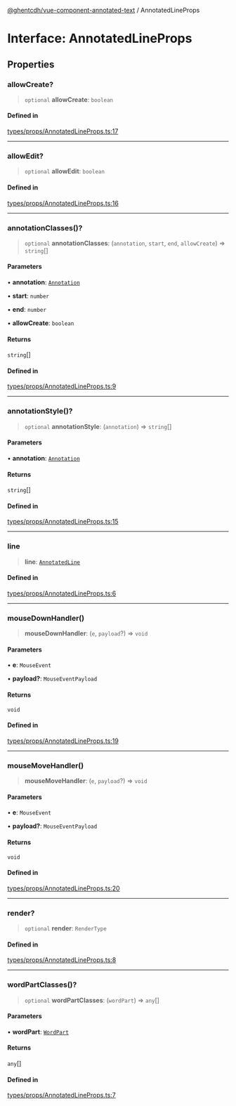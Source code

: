 [@ghentcdh/vue-component-annotated-text](../globals.md) / AnnotatedLineProps

# Interface: AnnotatedLineProps

## Properties

### allowCreate?

> `optional` **allowCreate**: `boolean`

#### Defined in

[types/props/AnnotatedLineProps.ts:17](https://github.com/GhentCDH/vue_component_annotated_text/blob/1a1305298088f2a8b844c3bc4c9169f47cb7de8b/src/types/props/AnnotatedLineProps.ts#L17)

***

### allowEdit?

> `optional` **allowEdit**: `boolean`

#### Defined in

[types/props/AnnotatedLineProps.ts:16](https://github.com/GhentCDH/vue_component_annotated_text/blob/1a1305298088f2a8b844c3bc4c9169f47cb7de8b/src/types/props/AnnotatedLineProps.ts#L16)

***

### annotationClasses()?

> `optional` **annotationClasses**: (`annotation`, `start`, `end`, `allowCreate`) => `string`[]

#### Parameters

• **annotation**: [`Annotation`](Annotation.md)

• **start**: `number`

• **end**: `number`

• **allowCreate**: `boolean`

#### Returns

`string`[]

#### Defined in

[types/props/AnnotatedLineProps.ts:9](https://github.com/GhentCDH/vue_component_annotated_text/blob/1a1305298088f2a8b844c3bc4c9169f47cb7de8b/src/types/props/AnnotatedLineProps.ts#L9)

***

### annotationStyle()?

> `optional` **annotationStyle**: (`annotation`) => `string`[]

#### Parameters

• **annotation**: [`Annotation`](Annotation.md)

#### Returns

`string`[]

#### Defined in

[types/props/AnnotatedLineProps.ts:15](https://github.com/GhentCDH/vue_component_annotated_text/blob/1a1305298088f2a8b844c3bc4c9169f47cb7de8b/src/types/props/AnnotatedLineProps.ts#L15)

***

### line

> **line**: [`AnnotatedLine`](AnnotatedLine.md)

#### Defined in

[types/props/AnnotatedLineProps.ts:6](https://github.com/GhentCDH/vue_component_annotated_text/blob/1a1305298088f2a8b844c3bc4c9169f47cb7de8b/src/types/props/AnnotatedLineProps.ts#L6)

***

### mouseDownHandler()

> **mouseDownHandler**: (`e`, `payload`?) => `void`

#### Parameters

• **e**: `MouseEvent`

• **payload?**: `MouseEventPayload`

#### Returns

`void`

#### Defined in

[types/props/AnnotatedLineProps.ts:19](https://github.com/GhentCDH/vue_component_annotated_text/blob/1a1305298088f2a8b844c3bc4c9169f47cb7de8b/src/types/props/AnnotatedLineProps.ts#L19)

***

### mouseMoveHandler()

> **mouseMoveHandler**: (`e`, `payload`?) => `void`

#### Parameters

• **e**: `MouseEvent`

• **payload?**: `MouseEventPayload`

#### Returns

`void`

#### Defined in

[types/props/AnnotatedLineProps.ts:20](https://github.com/GhentCDH/vue_component_annotated_text/blob/1a1305298088f2a8b844c3bc4c9169f47cb7de8b/src/types/props/AnnotatedLineProps.ts#L20)

***

### render?

> `optional` **render**: `RenderType`

#### Defined in

[types/props/AnnotatedLineProps.ts:8](https://github.com/GhentCDH/vue_component_annotated_text/blob/1a1305298088f2a8b844c3bc4c9169f47cb7de8b/src/types/props/AnnotatedLineProps.ts#L8)

***

### wordPartClasses()?

> `optional` **wordPartClasses**: (`wordPart`) => `any`[]

#### Parameters

• **wordPart**: [`WordPart`](WordPart.md)

#### Returns

`any`[]

#### Defined in

[types/props/AnnotatedLineProps.ts:7](https://github.com/GhentCDH/vue_component_annotated_text/blob/1a1305298088f2a8b844c3bc4c9169f47cb7de8b/src/types/props/AnnotatedLineProps.ts#L7)
